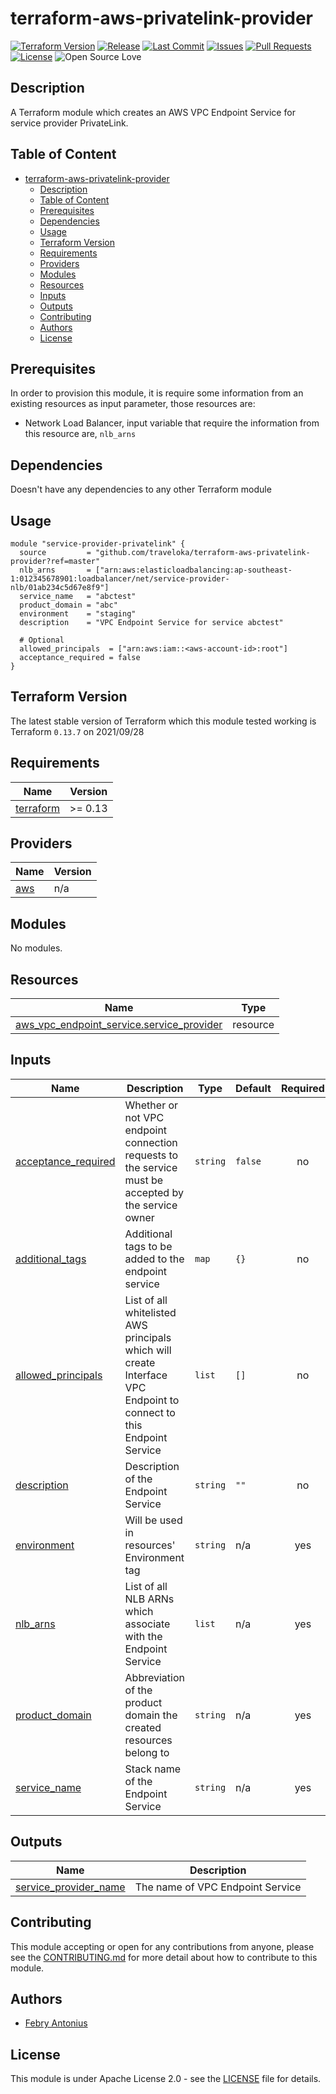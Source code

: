 # terraform-aws-privatelink-provider

[![Terraform Version](https://img.shields.io/badge/Terraform%20Version->=0.13.0,<=0.13.7-blue.svg)](https://releases.hashicorp.com/terraform/)
[![Release](https://img.shields.io/github/release/traveloka/terraform-aws-privatelink-provider.svg)](https://github.com/traveloka/terraform-aws-privatelink-provider/releases)
[![Last Commit](https://img.shields.io/github/last-commit/traveloka/terraform-aws-privatelink-provider.svg)](https://github.com/traveloka/terraform-aws-privatelink-provider/commits/master)
[![Issues](https://img.shields.io/github/issues/traveloka/terraform-aws-privatelink-provider.svg)](https://github.com/traveloka/terraform-aws-privatelink-provider/issues)
[![Pull Requests](https://img.shields.io/github/issues-pr/traveloka/terraform-aws-privatelink-provider.svg)](https://github.com/traveloka/terraform-aws-privatelink-provider/pulls)
[![License](https://img.shields.io/github/license/traveloka/terraform-aws-privatelink-provider.svg)](https://github.com/traveloka/terraform-aws-privatelink-provider/blob/master/LICENSE)
![Open Source Love](https://badges.frapsoft.com/os/v1/open-source.png?v=103)

## Description

A Terraform module which creates an AWS VPC Endpoint Service for service provider PrivateLink.

## Table of Content

* [terraform-aws-privatelink-provider](#terraform-aws-privatelink-provider)
   * [Description](#description)
   * [Table of Content](#table-of-content)
   * [Prerequisites](#prerequisites)
   * [Dependencies](#dependencies)
   * [Usage](#usage)
   * [Terraform Version](#terraform-version)
   * [Requirements](#requirements)
   * [Providers](#providers)
   * [Modules](#modules)
   * [Resources](#resources)
   * [Inputs](#inputs)
   * [Outputs](#outputs)
   * [Contributing](#contributing)
   * [Authors](#authors)
   * [License](#license)

## Prerequisites

In order to provision this module, it is require some information from an existing resources as input parameter, those resources are:

- Network Load Balancer, input variable that require the information from this resource are, `nlb_arns`

## Dependencies

Doesn't have any dependencies to any other Terraform module

## Usage

```hcl
module "service-provider-privatelink" {
  source         = "github.com/traveloka/terraform-aws-privatelink-provider?ref=master"
  nlb_arns       = ["arn:aws:elasticloadbalancing:ap-southeast-1:012345678901:loadbalancer/net/service-provider-nlb/01ab234c5d67e8f9"]
  service_name   = "abctest"
  product_domain = "abc"
  environment    = "staging"
  description    = "VPC Endpoint Service for service abctest"

  # Optional
  allowed_principals  = ["arn:aws:iam::<aws-account-id>:root"]
  acceptance_required = false
}
```

## Terraform Version

The latest stable version of Terraform which this module tested working is Terraform `0.13.7` on 2021/09/28

<!-- BEGINNING OF PRE-COMMIT-TERRAFORM DOCS HOOK -->
## Requirements

| Name | Version |
|------|---------|
| <a name="requirement_terraform"></a> [terraform](#requirement\_terraform) | >= 0.13 |

## Providers

| Name | Version |
|------|---------|
| <a name="provider_aws"></a> [aws](#provider\_aws) | n/a |

## Modules

No modules.

## Resources

| Name | Type |
|------|------|
| [aws_vpc_endpoint_service.service_provider](https://registry.terraform.io/providers/hashicorp/aws/latest/docs/resources/vpc_endpoint_service) | resource |

## Inputs

| Name | Description | Type | Default | Required |
|------|-------------|------|---------|:--------:|
| <a name="input_acceptance_required"></a> [acceptance\_required](#input\_acceptance\_required) | Whether or not VPC endpoint connection requests to the service must be accepted by the service owner | `string` | `false` | no |
| <a name="input_additional_tags"></a> [additional\_tags](#input\_additional\_tags) | Additional tags to be added to the endpoint service | `map` | `{}` | no |
| <a name="input_allowed_principals"></a> [allowed\_principals](#input\_allowed\_principals) | List of all whitelisted AWS principals which will create Interface VPC Endpoint to connect to this Endpoint Service | `list` | `[]` | no |
| <a name="input_description"></a> [description](#input\_description) | Description of the Endpoint Service | `string` | `""` | no |
| <a name="input_environment"></a> [environment](#input\_environment) | Will be used in resources' Environment tag | `string` | n/a | yes |
| <a name="input_nlb_arns"></a> [nlb\_arns](#input\_nlb\_arns) | List of all NLB ARNs which associate with the Endpoint Service | `list` | n/a | yes |
| <a name="input_product_domain"></a> [product\_domain](#input\_product\_domain) | Abbreviation of the product domain the created resources belong to | `string` | n/a | yes |
| <a name="input_service_name"></a> [service\_name](#input\_service\_name) | Stack name of the Endpoint Service | `string` | n/a | yes |

## Outputs

| Name | Description |
|------|-------------|
| <a name="output_service_provider_name"></a> [service\_provider\_name](#output\_service\_provider\_name) | The name of VPC Endpoint Service |
<!-- END OF PRE-COMMIT-TERRAFORM DOCS HOOK -->

## Contributing

This module accepting or open for any contributions from anyone, please see the [CONTRIBUTING.md](https://github.com/traveloka/terraform-aws-privatelink-provider/blob/master/CONTRIBUTING.md) for more detail about how to contribute to this module.

## Authors

- [Febry Antonius](https://github.com/febryantonius)

## License

This module is under Apache License 2.0 - see the [LICENSE](https://github.com/traveloka/terraform-aws-privatelink-provider/blob/master/LICENSE) file for details.

